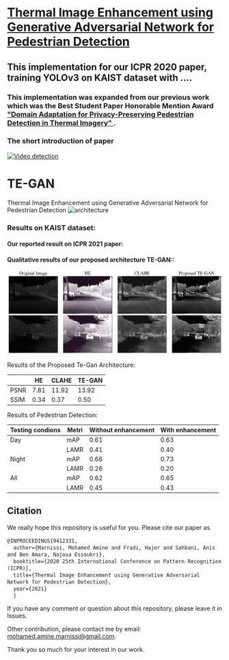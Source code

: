 # <a href="https://ieeexplore.ieee.org/document/9412331"> Thermal Image Enhancement using Generative Adversarial Network for Pedestrian Detection </a>
## This implementation for our ICPR 2020 paper, training YOLOv3 on KAIST dataset with ....

### This implementation was expanded from our previous work which was the Best Student Paper Honorable Mention Award <a href="https://github.com/mrkieumy/YOLOv3_PyTorch"> "Domain Adaptation for Privacy-Preserving Pedestrian Detection in Thermal Imagery" </a> . 


### The short introduction of paper 
[![Video detection](examples/firstslide.jpg)](https://www.youtube.com/watch?v=e5yBbxVOcUY&ab_channel=ArtificialIntelligence "Click to play on Youtube.com")

# TE-GAN
Thermal Image Enhancement using Generative Adversarial Network for Pedestrian Detection
![architecture](https://user-images.githubusercontent.com/35928931/96371909-7a3aae80-1164-11eb-9356-7b888abae9cb.PNG)

### Results on KAIST dataset:
#### Our reported result on ICPR 2021 paper:
#### Qualitative results of our proposed architecture TE-GAN::
![Result](enhancement_results.gif)
 
 
 Results of the Proposed Te-Gan Architecture:

|     | HE | CLAHE | TE-GAN
| --- | --- | --- | --- |
|PSNR | 7.81 | 11.92 | 13.92 |
|SSIM | 0.34 | 0.37 | 0.50 |

 Results of Pedestrian Detection:

|Testing condions| Metri | Without enhancement | With enhancement
| --- | --- | --- | --- |
|Day | mAP| 0.61 | 0.63 |
|    | LAMR| 0.41 | 0.40 |
|Night | mAP| 0.66 | 0.73 |
|    | LAMR| 0.26 | 0.20 |
|All | mAP| 0.62 | 0.65 |
|    | LAMR| 0.45 | 0.43 |



## Citation
We really hope this repository is useful for you. Please cite our paper as
```
@INPROCEEDINGS{9412331,
  author={Marnissi, Mohamed Amine and Fradi, Hajer and Sahbani, Anis and Ben Amara, Najoua Essoukri},
  booktitle={2020 25th International Conference on Pattern Recognition (ICPR)}, 
  title={Thermal Image Enhancement using Generative Adversarial Network for Pedestrian Detection}, 
  year={2021}
  }

```

If you have any comment or question about this repository, please leave it in Issues.

Other contribution, please contact me by email: mohamed.amine.marnissi@gmail.com.

Thank you so much for your interest in our work.
